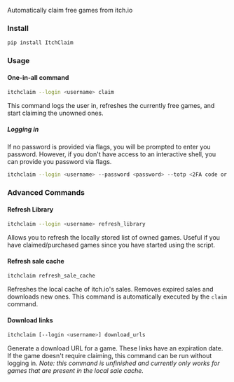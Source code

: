 Automatically claim free games from itch.io

### Install
```bash
pip install ItchClaim
```

### Usage

#### One-in-all command
```bash
itchclaim --login <username> claim
```
This command logs the user in, refreshes the currently free games, and start claiming the unowned ones.

##### Logging in
If no password is provided via flags, you will be prompted to enter you password. However, if you don't have access to an interactive shell, you can provide you password via flags.

```bash
itchclaim --login <username> --password <password> --totp <2FA code or secret>
```

### Advanced Commands

#### Refresh Library
```bash
itchclaim --login <username> refresh_library
```
Allows you to refresh the locally stored list of owned games. Useful if you have claimed/purchased games since you have started using the script.

#### Refresh sale cache
```bash
itchclaim refresh_sale_cache
```
Refreshes the local cache of itch.io's sales. Removes expired sales and downloads new ones. This command is automatically executed by the `claim` command.

#### Download links
```bash
itchclaim [--login <username>] download_urls
```
Generate a download URL for a game. These links have an expiration date. If the game doesn't require claiming, this command can be run without logging in.
*Note: this command is unfinished and currently only works for games that are present in the local sale cache.*
